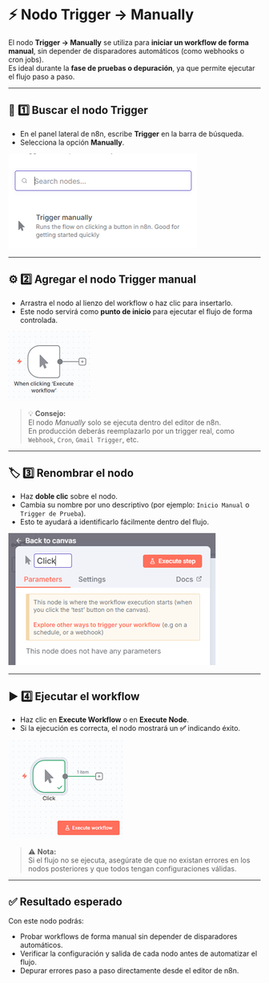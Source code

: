 # ⚡ Nodo Trigger → Manually

El nodo **Trigger → Manually** se utiliza para **iniciar un workflow de forma manual**, sin depender de disparadores automáticos (como webhooks o cron jobs).  
Es ideal durante la **fase de pruebas o depuración**, ya que permite ejecutar el flujo paso a paso.

---

## 🧩 1️⃣ Buscar el nodo Trigger

- En el panel lateral de n8n, escribe **Trigger** en la barra de búsqueda.
- Selecciona la opción **Manually**.

![Buscar Trigger Manually](./assets/nodes/0-node-trigger-manually-buscar.png)

---

## ⚙️ 2️⃣ Agregar el nodo Trigger manual

- Arrastra el nodo al lienzo del workflow o haz clic para insertarlo.
- Este nodo servirá como **punto de inicio** para ejecutar el flujo de forma controlada.

![Agregar nodo Trigger](./assets/nodes/1-node-trigger-manually-add.png)

> 💡 **Consejo:**  
> El nodo _Manually_ solo se ejecuta dentro del editor de n8n.  
> En producción deberás reemplazarlo por un trigger real, como `Webhook`, `Cron`, `Gmail Trigger`, etc.

---

## 🏷️ 3️⃣ Renombrar el nodo

- Haz **doble clic** sobre el nodo.
- Cambia su nombre por uno descriptivo (por ejemplo: `Inicio Manual` o `Trigger de Prueba`).
- Esto te ayudará a identificarlo fácilmente dentro del flujo.

![Renombrar nodo](./assets/nodes/2-node-trigger-manually-rename.png)

---

## ▶️ 4️⃣ Ejecutar el workflow

- Haz clic en **Execute Workflow** o en **Execute Node**.
- Si la ejecución es correcta, el nodo mostrará un **✅** indicando éxito.

![Ejecutar workflow](./assets/nodes/3-node-trigger-manually-excute-worflow.png)

> ⚠️ **Nota:**  
> Si el flujo no se ejecuta, asegúrate de que no existan errores en los nodos posteriores y que todos tengan configuraciones válidas.

---

## ✅ Resultado esperado

Con este nodo podrás:

- Probar workflows de forma manual sin depender de disparadores automáticos.
- Verificar la configuración y salida de cada nodo antes de automatizar el flujo.
- Depurar errores paso a paso directamente desde el editor de n8n.
